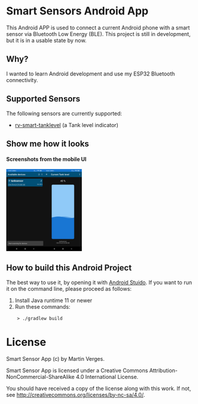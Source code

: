 # Smart Sensors Android App

This Android APP is used to connect a current Android phone with a smart sensor via Bluetooth Low Energy (BLE).
This project is still in development, but it is in a usable state by now.

## Why?

I wanted to learn Android development and use my ESP32 Bluetooth connectivity.

## Supported Sensors

The following sensors are currently supported:

 * [rv-smart-tanklevel](https://github.com/MartinVerges/rv-smart-tanksensor) (a Tank level indicator)

## Show me how it looks

#### Screenshots from the mobile UI
<img src="screenshots/scan_list.jpg?raw=true" alt="Device Scan List" width="20%"><img src="screenshots/tank_level.jpg?raw=true" alt="Tank level live view" width="20%">

## How to build this Android Project

The best way to use it, by opening it with [Android Stuido](https://developer.android.com/studio).
If you want to run it on the command line, please proceed as follows:

1. Install Java runtime 11 or newer
2. Run these commands:

```
    > ./gradlew build
```

# License

Smart Sensor App (c) by Martin Verges.

Smart Sensor App is licensed under a Creative Commons Attribution-NonCommercial-ShareAlike 4.0 International License.

You should have received a copy of the license along with this work.
If not, see <http://creativecommons.org/licenses/by-nc-sa/4.0/>.
